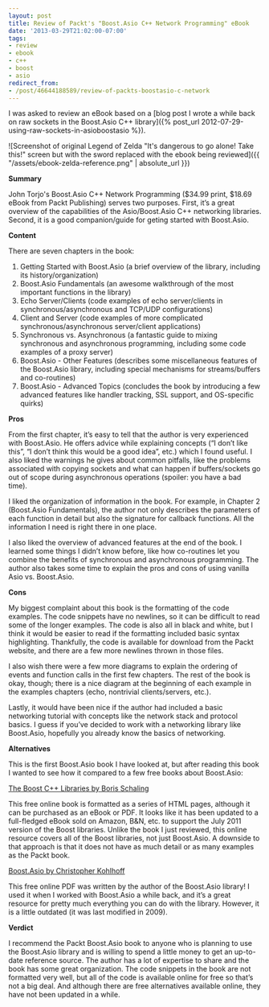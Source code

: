 ```yaml
---
layout: post
title: Review of Packt's "Boost.Asio C++ Network Programming" eBook
date: '2013-03-29T21:02:00-07:00'
tags:
- review
- ebook
- c++
- boost
- asio
redirect_from:
- /post/46644188589/review-of-packts-boostasio-c-network
---
```


I was asked to review an eBook based on a [blog post I wrote a while back on raw sockets in the Boost.Asio C++ library]({% post_url 2012-07-29-using-raw-sockets-in-asioboostasio %}).

![Screenshot of original Legend of Zelda "It's dangerous to go alone! Take this!" screen but with the sword replaced with the ebook being reviewed]({{ "/assets/ebook-zelda-reference.png" | absolute_url }})

**Summary**

John Torjo's Boost.Asio C++ Network Programming ($34.99 print, $18.69 eBook from Packt Publishing) serves two purposes. First, it’s a great overview of the capabilities of the Asio/Boost.Asio C++ networking libraries. Second, it is a good companion/guide for geting started with Boost.Asio.

**Content**

There are seven chapters in the book:

1.  Getting Started with Boost.Asio (a brief overview of the library, including its history/organization)
2.  Boost.Asio Fundamentals (an awesome walkthrough of the most important functions in the library)
3.  Echo Server/Clients (code examples of echo server/clients in synchronous/asynchronous and TCP/UDP configurations)
4.  Client and Server (code examples of more complicated synchronous/asynchronous server/client applications)
5.  Synchronous vs. Asynchronous (a fantastic guide to mixing synchronous and asynchronous programming, including some code examples of a proxy server)
6.  Boost.Asio - Other Features (describes some miscellaneous features of the Boost.Asio library, including special mechanisms for streams/buffers and co-routines)
7.  Boost.Asio - Advanced Topics (concludes the book by introducing a few advanced features like handler tracking, SSL support, and OS-specific quirks)

**Pros**

From the first chapter, it’s easy to tell that the author is very experienced with Boost.Asio. He offers advice while explaining concepts (“I don’t like this”, “I don’t think this would be a good idea”, etc.) which I found useful. I also liked the warnings he gives about common pitfalls, like the problems associated with copying sockets and what can happen if buffers/sockets go out of scope during asynchronous operations (spoiler: you have a bad time).

I liked the organization of information in the book. For example, in Chapter 2 (Boost.Asio Fundamentals), the author not only describes the parameters of each function in detail but also the signature for callback functions. All the information I need is right there in one place.

I also liked the overview of advanced features at the end of the book. I learned some things I didn’t know before, like how co-routines let you combine the benefits of synchronous and asynchronous programming. The author also takes some time to explain the pros and cons of using vanilla Asio vs. Boost.Asio.

**Cons**

My biggest complaint about this book is the formatting of the code examples. The code snippets have no newlines, so it can be difficult to read some of the longer examples. The code is also all in black and white, but I think it would be easier to read if the formatting included basic syntax highlighting. Thankfully, the code is available for download from the Packt website, and there are a few more newlines thrown in those files.

I also wish there were a few more diagrams to explain the ordering of events and function calls in the first few chapters. The rest of the book is okay, though; there is a nice diagram at the beginning of each example in the examples chapters (echo, nontrivial clients/servers, etc.).

Lastly, it would have been nice if the author had included a basic networking tutorial with concepts like the network stack and protocol basics. I guess if you’ve decided to work with a networking library like Boost.Asio, hopefully you already know the basics of networking.

**Alternatives**

This is the first Boost.Asio book I have looked at, but after reading this book I wanted to see how it compared to a few free books about Boost.Asio:

[The Boost C++ Libraries by Boris Schaling](https://theboostcpplibraries.com/)

This free online book is formatted as a series of HTML pages, although it can be purchased as an eBook or PDF. It looks like it has been updated to a full-fledged eBook sold on Amazon, B&N, etc. to support the July 2011 version of the Boost libraries. Unlike the book I just reviewed, this online resource covers all of the Boost libraries, not just Boost.Asio. A downside to that approach is that it does not have as much detail or as many examples as the Packt book.

[Boost.Asio by Christopher Kohlhoff](http://boost.cowic.de/rc/pdf/asio_doc.pdf)

This free online PDF was written by the author of the Boost.Asio library! I used it when I worked with Boost.Asio a while back, and it’s a great resource for pretty much everything you can do with the library. However, it is a little outdated (it was last modified in 2009).

**Verdict**

I recommend the Packt Boost.Asio book to anyone who is planning to use the Boost.Asio library and is willing to spend a little money to get an up-to-date reference source. The author has a lot of expertise to share and the book has some great organization. The code snippets in the book are not formatted very well, but all of the code is available online for free so that’s not a big deal. And although there are free alternatives available online, they have not been updated in a while.
